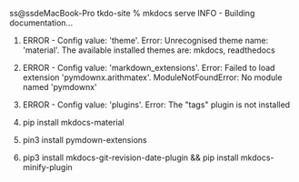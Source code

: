 


ss@ssdeMacBook-Pro tkdo-site % mkdocs serve
INFO     -  Building documentation...
1) ERROR    -  Config value: 'theme'. Error: Unrecognised theme name: 'material'. The available installed themes are: mkdocs, readthedocs
2) ERROR    -  Config value: 'markdown_extensions'. Error: Failed to load extension 'pymdownx.arithmatex'.
            ModuleNotFoundError: No module named 'pymdownx'
3) ERROR    -  Config value: 'plugins'. Error: The "tags" plugin is not installed


1) pip install  mkdocs-material
2) pin3 install pymdown-extensions
3) pip3 install mkdocs-git-revision-date-plugin  && pip install mkdocs-minify-plugin






